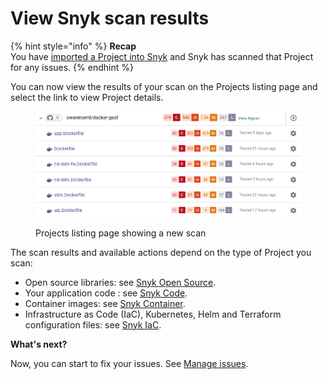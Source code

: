 # View Snyk scan results

{% hint style="info" %}
**Recap**\
You have [imported a Project into Snyk](import-a-project.md) and Snyk has scanned that Project for any issues.
{% endhint %}

You can now view the results of your scan on the Projects listing page and select the link to view Project details.

<figure><img src="../../.gitbook/assets/Screenshot 2022-07-26 at 16.19.27.png" alt="Projects listing page showing a new scan"><figcaption><p>Projects listing page showing a new scan</p></figcaption></figure>

The scan results and available actions depend on the type of Project you scan:

* Open source libraries: see [Snyk Open Source](../../products/snyk-open-source/getting-started-snyk-open-source.md).
* Your application code : see [Snyk Code](../../products/snyk-code/getting-started-with-snyk-code/).
* Container images: see [Snyk Container](../../products/snyk-container/getting-started-snyk-container/).
* Infrastructure as Code (IaC), Kubernetes, Helm and Terraform configuration files: see [Snyk IaC](../../products/snyk-infrastructure-as-code/getting-started-snyk-iac.md).

**What's next?**

Now, you can start to fix your issues. See [Manage issues](../../manage-issues/).
